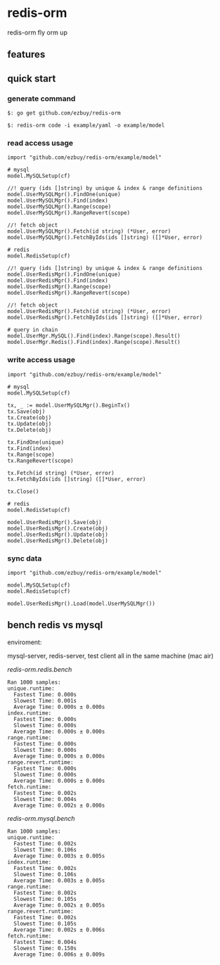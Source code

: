 # redis-orm

redis-orm fly orm up 

## features

## quick start

### generate command

````
$: go get github.com/ezbuy/redis-orm

$: redis-orm code -i example/yaml -o example/model

````

### read access usage

````
import "github.com/ezbuy/redis-orm/example/model"

# mysql
model.MySQLSetup(cf)

//! query (ids []string) by unique & index & range definitions
model.UserMySQLMgr().FindOne(unique)
model.UserMySQLMgr().Find(index)
model.UserMySQLMgr().Range(scope)
model.UserMySQLMgr().RangeRevert(scope)

//! fetch object 
model.UserMySQLMgr().Fetch(id string) (*User, error)
model.UserMySQLMgr().FetchByIds(ids []string) ([]*User, error)

# redis
model.RedisSetup(cf)

//! query (ids []string) by unique & index & range definitions
model.UserRedisMgr().FindOne(unique)
model.UserRedisMgr().Find(index)
model.UserRedisMgr().Range(scope)
model.UserRedisMgr().RangeRevert(scope)

//! fetch object 
model.UserRedisMgr().Fetch(id string) (*User, error)
model.UserRedisMgr().FetchByIds(ids []string) ([]*User, error)

# query in chain
model.UserMgr.MySQL().Find(index).Range(scope).Result()
model.UserMgr.Redis().Find(index).Range(scope).Result()

````

### write access usage

````
import "github.com/ezbuy/redis-orm/example/model"

# mysql
model.MySQLSetup(cf)

tx, _ := model.UserMySQLMgr().BeginTx()
tx.Save(obj)
tx.Create(obj)
tx.Update(obj)
tx.Delete(obj)

tx.FindOne(unique)
tx.Find(index)
tx.Range(scope)
tx.RangeRevert(scope)

tx.Fetch(id string) (*User, error)
tx.FetchByIds(ids []string) ([]*User, error)

tx.Close()

# redis
model.RedisSetup(cf)

model.UserRedisMgr().Save(obj)
model.UserRedisMgr().Create(obj)
model.UserRedisMgr().Update(obj)
model.UserRedisMgr().Delete(obj)

````

### sync data

````
import "github.com/ezbuy/redis-orm/example/model"

model.MySQLSetup(cf)
model.RedisSetup(cf)

model.UserRedisMgr().Load(model.UserMySQLMgr())

````

## bench redis vs mysql

enviroment:
  
  mysql-server, redis-server, test client all in the same machine (mac air)

*redis-orm.redis.bench*
  
    Ran 1000 samples:
    unique.runtime:
      Fastest Time: 0.000s
      Slowest Time: 0.001s
      Average Time: 0.000s ± 0.000s
    index.runtime:
      Fastest Time: 0.000s
      Slowest Time: 0.000s
      Average Time: 0.000s ± 0.000s
    range.runtime:
      Fastest Time: 0.000s
      Slowest Time: 0.000s
      Average Time: 0.000s ± 0.000s
    range.revert.runtime:
      Fastest Time: 0.000s
      Slowest Time: 0.000s
      Average Time: 0.000s ± 0.000s
    fetch.runtime:
      Fastest Time: 0.002s
      Slowest Time: 0.004s
      Average Time: 0.002s ± 0.000s

*redis-orm.mysql.bench*
  
    Ran 1000 samples:
    unique.runtime:
      Fastest Time: 0.002s
      Slowest Time: 0.106s
      Average Time: 0.003s ± 0.005s
    index.runtime:
      Fastest Time: 0.002s
      Slowest Time: 0.106s
      Average Time: 0.003s ± 0.005s
    range.runtime:
      Fastest Time: 0.002s
      Slowest Time: 0.105s
      Average Time: 0.002s ± 0.005s
    range.revert.runtime:
      Fastest Time: 0.002s
      Slowest Time: 0.105s
      Average Time: 0.002s ± 0.006s
    fetch.runtime:
      Fastest Time: 0.004s
      Slowest Time: 0.150s
      Average Time: 0.006s ± 0.009s

